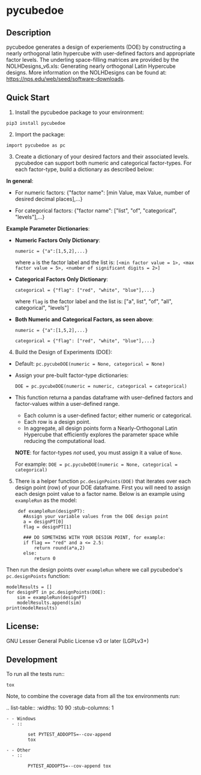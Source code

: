 # pycubedoe

## Description

pycubedoe generates a design of experiements (DOE) by constructing a nearly orthogonal latin hypercube with user-defined factors and appropriate factor levels. The underling space-filling matrices are provided by the NOLHDesigns_v6.xls: Generating nearly orthogonal Latin Hypercube designs. More information on the NOLHDesigns can be found at: https://nps.edu/web/seed/software-downloads.


## Quick Start

1. Install the pycubedoe package to your environment: 

  `pip3 install pycubedoe`

2. Import the package:

  `import pycubedoe as pc`

3. Create a dictionary of your desired factors and their associated levels. pycubedoe can support both numeric and categorical factor-types. For each factor-type, build a dictionary as described below:

  **In general**:

   - For numeric factors:     {"factor name": [min Value, max Value, number of desired decimal places],...}
   
   - For categorical factors: {"factor name": ["list", "of", "categorical", "levels"],...}

  **Example Parameter Dictionaries**:

  - **Numeric Factors Only Dictionary**:

    `numeric = {"a":[1,5,2],...}`

     where `a` is the factor label and the list is: `[<min factor value = 1>, <max factor value = 5>, <number of significant digits = 2>]`


  - **Categorical Factors Only Dictionary**:

    `categorical = {"flag": ["red", "white", "blue"],...}`

    where `flag` is the factor label and the list is: ["a", list", "of", "all", categorical", "levels"]

  - **Both Numeric and Categorical Factors, as seen above**:

    `numeric = {"a":[1,5,2],...}`

    `categorical = {"flag": ["red", "white", "blue"],...}`


4. Build the Design of Experiments (DOE):

 - Default: `pc.pycubeDOE(numeric = None, categorical = None)`
   
 - Assign your pre-built factor-type dictionaries:
   
   `DOE = pc.pycubeDOE(numeric = numeric, categorical = categorical)`

 - This function returna a pandas dataframe with user-defined factors and factor-values within a user-defined range.

   - Each column is a user-defined factor; either numeric or categorical.
   - Each row is a design point.
   - In aggregate, all design points form a Nearly-Orthogonal Latin Hypercube that efficiently explores the parameter space while reducing the computational load.

   **NOTE**: for factor-types *not* used, you must assign it a value of `None`. 
   
      For example: `DOE = pc.pycubeDOE(numeric = None, categorical = categorical)`   

5. There is a helper function `pc.designPoints(DOE)` that iterates over each design point (row) of your DOE dataframe. First you will need to assign each design point value to a factor name. Below is an example using `exampleRun` as the model:

	    def exampleRun(designPT):
	      #Assign your variable values from the DOE design point
	      a = designPT[0]
	      flag = designPT[1]
	      
	      ### DO SOMETHING WITH YOUR DESIGN POINT, for example:
	      if flag == "red" and a <= 2.5:
	          return round(a*a,2)
	      else:
	          return 0


Then run the design points over `exampleRun` where we call pycubedoe's `pc.designPoints` function:
   
    modelResults = []
    for designPT in pc.designPoints(DOE):
        sim = exampleRun(designPT)
        modelResults.append(sim)
    print(modelResults) 

## License:

GNU Lesser General Public License v3 or later (LGPLv3+) 

## Development

To run all the tests run::

    tox

Note, to combine the coverage data from all the tox environments run:

.. list-table::
    :widths: 10 90
    :stub-columns: 1

    - - Windows
      - ::

            set PYTEST_ADDOPTS=--cov-append
            tox

    - - Other
      - ::

            PYTEST_ADDOPTS=--cov-append tox
